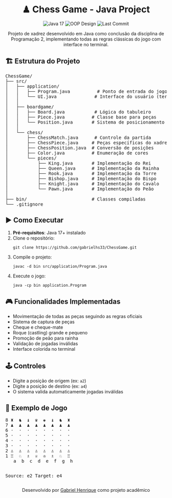 <h1 align="center">♟ Chess Game - Java Project</h1>

<p align="center">
  <img src="https://img.shields.io/badge/Java-17-%23ED8B00?style=flat&logo=openjdk&logoColor=white" alt="Java 17">
  <img src="https://img.shields.io/badge/OOP-Design-%237F52FF" alt="OOP Design">
  <img src="https://img.shields.io/github/last-commit/gabrielhs33/ChessGame" alt="Last Commit">
</p>

<p align="center">Projeto de xadrez desenvolvido em Java como conclusão da disciplina de Programação 2, implementando todas as regras clássicas do jogo com interface no terminal.</p>

<h2>🏗️ Estrutura do Projeto</h2>

<pre>
ChessGame/
├── src/
│   ├── application/
│   │   ├── Program.java          # Ponto de entrada do jogo
│   │   └── UI.java              # Interface do usuário (terminal)
│   │
│   ├── boardgame/
│   │   ├── Board.java           # Lógica do tabuleiro
│   │   ├── Piece.java          # Classe base para peças
│   │   └── Position.java       # Sistema de posicionamento
│   │
│   └── chess/
│       ├── ChessMatch.java      # Controle da partida
│       ├── ChessPiece.java     # Peças específicas do xadrez
│       ├── ChessPosition.java  # Conversão de posições
│       ├── Color.java          # Enumeração de cores
│       └── pieces/
│           ├── King.java       # Implementação do Rei
│           ├── Queen.java      # Implementação da Rainha
│           ├── Rook.java       # Implementação da Torre
│           ├── Bishop.java     # Implementação do Bispo
│           ├── Knight.java     # Implementação do Cavalo
│           └── Pawn.java       # Implementação do Peão
│
├── bin/                        # Classes compiladas
└── .gitignore
</pre>

<h2>▶️ Como Executar</h2>

<ol>
  <li><strong>Pré-requisitos</strong>: Java 17+ instalado</li>
  <li>Clone o repositório:
    <pre><code>git clone https://github.com/gabrielhs33/ChessGame.git</code></pre>
  </li>
  <li>Compile o projeto:
    <pre><code>javac -d bin src/application/Program.java</code></pre>
  </li>
  <li>Execute o jogo:
    <pre><code>java -cp bin application.Program</code></pre>
  </li>
</ol>

<h2>🎮 Funcionalidades Implementadas</h2>
<ul>
  <li>Movimentação de todas as peças seguindo as regras oficiais</li>
  <li>Sistema de captura de peças</li>
  <li>Cheque e cheque-mate</li>
  <li>Roque (castling) grande e pequeno</li>
  <li>Promoção de peão para rainha</li>
  <li>Validação de jogadas inválidas</li>
  <li>Interface colorida no terminal</li>
</ul>

<h2>🕹️ Controles</h2>
<ul>
  <li>Digite a posição de origem (ex: <code>a2</code>)</li>
  <li>Digite a posição de destino (ex: <code>a4</code>)</li>
  <li>O sistema valida automaticamente jogadas inválidas</li>
</ul>

<h2>📌 Exemplo de Jogo</h2>
<pre>
8 ♜  ♞  ♝  ♛  ♚  ♝  ♞  ♜ 
7 ♟  ♟  ♟  ♟  ♟  ♟  ♟  ♟ 
6 ·  ·  ·  ·  ·  ·  ·  · 
5 ·  ·  ·  ·  ·  ·  ·  · 
4 ·  ·  ·  ·  ·  ·  ·  · 
3 ·  ·  ·  ·  ·  ·  ·  · 
2 ♙  ♙  ♙  ♙  ♙  ♙  ♙  ♙ 
1 ♖  ♘  ♗  ♕  ♔  ♗  ♘  ♖ 
   a  b  c  d  e  f  g  h

Source: e2
Target: e4
</pre>


<p align="center">
  Desenvolvido por <a href="https://github.com/gabrielhs33">Gabriel Henrique</a> como projeto acadêmico
</p>
